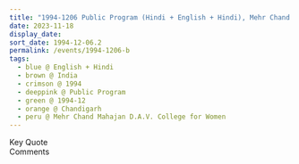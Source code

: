 ```yaml
---
title: "1994-1206 Public Program (Hindi + English + Hindi), Mehr Chand Mahajan D.A.V. College for Women, Chandigarh, India"
date: 2023-11-18
display_date: 
sort_date: 1994-12-06.2
permalink: /events/1994-1206-b
tags:
  - blue @ English + Hindi
  - brown @ India
  - crimson @ 1994
  - deeppink @ Public Program
  - green @ 1994-12
  - orange @ Chandigarh
  - peru @ Mehr Chand Mahajan D.A.V. College for Women
---
```


<wave-list>
  <list-title color="green" width="75">Key Quote</list-title>
  <list-item color="BlanchedAlmond"  width="200"></list-item>
  <list-item color="Lavender"></list-item>
  <list-item color="BlanchedAlmond"></list-item>
</wave-list>

<br>

<wave-list>
  <list-title color="green" width="75">Comments</list-title>
  <list-item color="BlanchedAlmond"  width="200"></list-item>
  <list-item color="Lavender"></list-item>
  <list-item color="BlanchedAlmond"></list-item>
</wave-list>